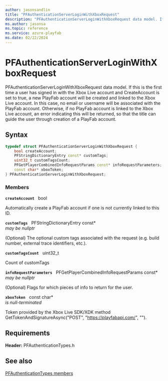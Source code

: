 ```yaml
---
author: jasonsandlin
title: "PFAuthenticationServerLoginWithXboxRequest"
description: "PFAuthenticationServerLoginWithXboxRequest data model. If this is the first time a user has signed in with the Xbox Live account and CreateAccount is set to true, a new PlayFab account will be created and linked to the Xbox Live account. In this case, no email or username will be associated with the PlayFab account. Otherwise, if no PlayFab account is linked to the Xbox Live account, an error indicating this will be returned, so that the title can guide the user through creation of a PlayFab account."
ms.author: jasonsa
ms.topic: reference
ms.service: azure-playfab
ms.date: 02/22/2024
---
```


# PFAuthenticationServerLoginWithXboxRequest  

PFAuthenticationServerLoginWithXboxRequest data model. If this is the first time a user has signed in with the Xbox Live account and CreateAccount is set to true, a new PlayFab account will be created and linked to the Xbox Live account. In this case, no email or username will be associated with the PlayFab account. Otherwise, if no PlayFab account is linked to the Xbox Live account, an error indicating this will be returned, so that the title can guide the user through creation of a PlayFab account.  

## Syntax  
  
```cpp
typedef struct PFAuthenticationServerLoginWithXboxRequest {  
    bool createAccount;  
    PFStringDictionaryEntry const* customTags;  
    uint32_t customTagsCount;  
    PFGetPlayerCombinedInfoRequestParams const* infoRequestParameters;  
    const char* xboxToken;  
} PFAuthenticationServerLoginWithXboxRequest;  
```
  
### Members  
  
**`createAccount`** &nbsp; bool  
  
Automatically create a PlayFab account if one is not currently linked to this ID.
  
**`customTags`** &nbsp; PFStringDictionaryEntry const*  
*may be nullptr*  
  
(Optional) The optional custom tags associated with the request (e.g. build number, external trace identifiers, etc.).
  
**`customTagsCount`** &nbsp; uint32_t  
  
Count of customTags
  
**`infoRequestParameters`** &nbsp; PFGetPlayerCombinedInfoRequestParams const*  
*may be nullptr*  
  
(Optional) Flags for which pieces of info to return for the user.
  
**`xboxToken`** &nbsp; const char*  
*is null-terminated*  
  
Token provided by the Xbox Live SDK/XDK method GetTokenAndSignatureAsync("POST", "https://playfabapi.com/", "").
  
  
## Requirements  
  
**Header:** PFAuthenticationTypes.h
  
## See also  
[PFAuthenticationTypes members](../pfauthenticationtypes_members.md)  

  
  
